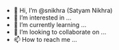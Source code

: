 - 👋 Hi, I’m @snikhra (Satyam Nikhra)
- 👀 I’m interested in ...
- 🌱 I’m currently learning ...
- 💞️ I’m looking to collaborate on ...
- 📫 How to reach me ...

<!---
snikhra/snikhra is a ✨ special ✨ repository because its `README.md` (this file) appears on your GitHub profile.
You can click the Preview link to take a look at your changes.
--->
